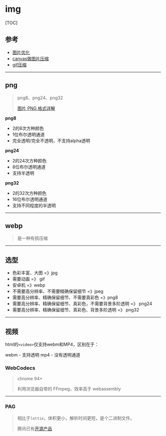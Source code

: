 # img

[TOC]

## 参考
- [图片优化](https://mp.weixin.qq.com/s/euvdMHkYUXHmgkV9D334NQ)
- [canvas做图片压缩](https://segmentfault.com/a/1190000023486410)
- [gif压缩](https://github.com/imagemin/imagemin-gifsicle)

---

## png
> png8、png24、png32
>
> [图片 PNG 格式详解](https://juejin.cn/post/6905635070397612039)

**png8**

- 2的8次方种颜色
- 1位布尔透明通道
- 完全透明/完全不透明，不支持alpha透明

**png24**

- 2的24次方种颜色
- 8位布尔透明通道
- 支持半透明

**png32**

- 2的32次方种颜色
- 16位布尔透明通道
- 支持不同程度的半透明

---

## webp
> 是一种有损压缩

---

## 选型
- 色彩丰富、大图 =》jpg
- 需要动画 =》 gif
- 安卓机 =》webp
- 不需要高分辨率、不需要精确保留细节 =》jpeg
- 需要高分辨率、精确保留细节、不需要真彩色 =》png8
- 需要高分辨率、精确保留细节、真彩色，不需要背景多阶透明 =》 png24
- 需要高分辨率、精确保留细节、真彩色、背景多阶透明 =》 png32

---

## 视频
html的`<video>`仅支持webm和MP4，区别在于：

webm - 支持透明
mp4 - 没有透明通道

### WebCodecs
> chrome 94+
>
> 利用浏览器自带的 FFmpeg，效率高于 webassembly


---

### PAG

> 相比于`lottie`，体积更小，解析时间更短，是个二进制文件。
>
> 腾讯已有[开源产品](https://github.com/tencent/libpag)
